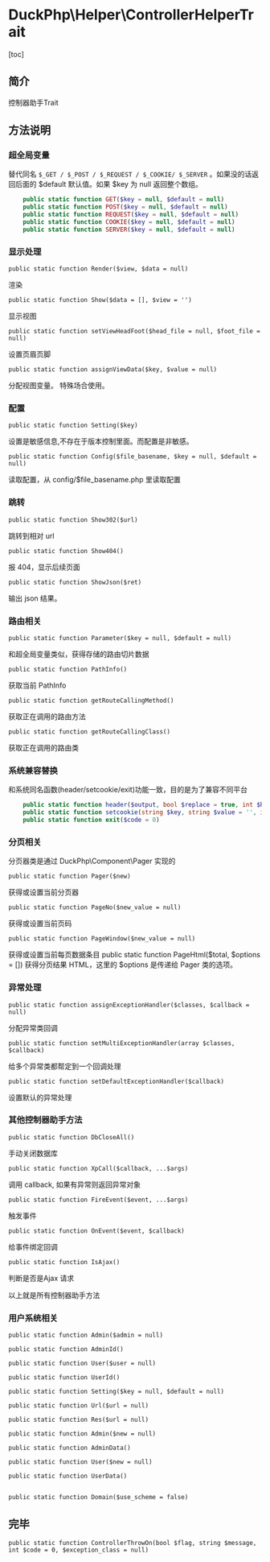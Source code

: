 # DuckPhp\Helper\ControllerHelperTrait
[toc]

## 简介

控制器助手Trait

## 方法说明

### 超全局变量
替代同名 `$_GET / $_POST / $_REQUEST / $_COOKIE/ $_SERVER` 。如果没的话返回后面的 $default 默认值。如果 $key 为 null 返回整个数组。
```php
    public static function GET($key = null, $default = null)
    public static function POST($key = null, $default = null)
    public static function REQUEST($key = null, $default = null)
    public static function COOKIE($key = null, $default = null)
    public static function SERVER($key = null, $default = null)
```

### 显示处理
    public static function Render($view, $data = null)
渲染

    public static function Show($data = [], $view = '')
显示视图

    public static function setViewHeadFoot($head_file = null, $foot_file = null)
设置页眉页脚

    public static function assignViewData($key, $value = null)
分配视图变量。 特殊场合使用。

### 配置
    public static function Setting($key)
设置是敏感信息,不存在于版本控制里面。而配置是非敏感。

    public static function Config($file_basename, $key = null, $default = null)
读取配置，从 config/$file_basename.php 里读取配置


### 跳转

    public static function Show302($url)
跳转到相对 url 

    public static function Show404()
报 404，显示后续页面

    public static function ShowJson($ret)
输出 json 结果。

### 路由相关

    public static function Parameter($key = null, $default = null)
和超全局变量类似，获得存储的路由切片数据

    public static function PathInfo()
获取当前 PathInfo

    public static function getRouteCallingMethod()
获取正在调用的路由方法

    public static function getRouteCallingClass()
获取正在调用的路由类


### 系统兼容替换
和系统同名函数(header/setcookie/exit)功能一致，目的是为了兼容不同平台
```php
    public static function header($output, bool $replace = true, int $http_response_code = 0)
    public static function setcookie(string $key, string $value = '', int $expire = 0, string $path = '/', string $domain = '', bool $secure = false, bool $httponly = false)
    public static function exit($code = 0)
```

### 分页相关
分页器类是通过 DuckPhp\\Component\\Pager 实现的

    public static function Pager($new)
获得或设置当前分页器

    public static function PageNo($new_value = null)
获得或设置当前页码

    public static function PageWindow($new_value = null)
获得或设置当前每页数据条目
    public static function PageHtml($total, $options = [])
获得分页结果 HTML，这里的 $options 是传递给 Pager 类的选项。

### 异常处理

    public static function assignExceptionHandler($classes, $callback = null)
分配异常类回调

    public static function setMultiExceptionHandler(array $classes, $callback)
给多个异常类都帮定到一个回调处理

    public static function setDefaultExceptionHandler($callback)
设置默认的异常处理


### 其他控制器助手方法

    public static function DbCloseAll()
手动关闭数据库

    public static function XpCall($callback, ...$args)
调用 callback, 如果有异常则返回异常对象

    public static function FireEvent($event, ...$args)
触发事件

    public static function OnEvent($event, $callback)
给事件绑定回调

    public static function IsAjax()
判断是否是Ajax 请求

以上就是所有控制器助手方法

### 用户系统相关

    public static function Admin($admin = null)

    public static function AdminId()

    public static function User($user = null)

    public static function UserId()

    public static function Setting($key = null, $default = null)

    public static function Url($url = null)

    public static function Res($url = null)

    public static function Admin($new = null)

    public static function AdminData()

    public static function User($new = null)

    public static function UserData()


    public static function Domain($use_scheme = false)



    

## 完毕




    public static function ControllerThrowOn(bool $flag, string $message, int $code = 0, $exception_class = null)

